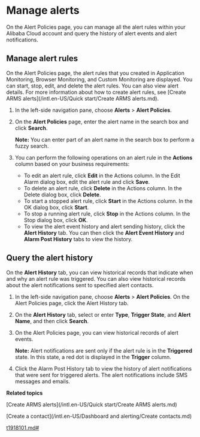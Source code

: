 # Manage alerts

On the Alert Policies page, you can manage all the alert rules within your Alibaba Cloud account and query the history of alert events and alert notifications.

## Manage alert rules

On the Alert Policies page, the alert rules that you created in Application Monitoring, Browser Monitoring, and Custom Monitoring are displayed. You can start, stop, edit, and delete the alert rules. You can also view alert details. For more information about how to create alert rules, see [Create ARMS alerts](/intl.en-US/Quick start/Create ARMS alerts.md).

1.  In the left-side navigation pane, choose **Alerts** \> **Alert Policies**.

2.  On the **Alert Policies** page, enter the alert name in the search box and click **Search**.

    **Note:** You can enter part of an alert name in the search box to perform a fuzzy search.

3.  You can perform the following operations on an alert rule in the **Actions** column based on your business requirements:

    -   To edit an alert rule, click **Edit** in the Actions column. In the Edit Alarm dialog box, edit the alert rule and click **Save**.
    -   To delete an alert rule, click **Delete** in the Actions column. In the Delete dialog box, click **Delete**.
    -   To start a stopped alert rule, click **Start** in the Actions column. In the OK dialog box, click **Start**.
    -   To stop a running alert rule, click **Stop** in the Actions column. In the Stop dialog box, click **OK**.
    -   To view the alert event history and alert sending history, click the **Alert History** tab. You can then click the **Alert Event History** and **Alarm Post History** tabs to view the history.

## Query the alert history

On the **Alert History** tab, you can view historical records that indicate when and why an alert rule was triggered. You can also view historical records about the alert notifications sent to specified alert contacts.

1.  In the left-side navigation pane, choose **Alerts** \> **Alert Policies**. On the Alert Policies page, click the Alert History tab.

2.  On the **Alert History** tab, select or enter **Type**, **Trigger State**, and **Alert Name**, and then click **Search**.

3.  On the Alert Policies page, you can view historical records of alert events.

    **Note:** Alert notifications are sent only if the alert rule is in the **Triggered** state. In this state, a red dot is displayed in the **Trigger** column.

4.  Click the Alarm Post History tab to view the history of alert notifications that were sent for triggered alerts. The alert notifications include SMS messages and emails.


**Related topics**  


[Create ARMS alerts](/intl.en-US/Quick start/Create ARMS alerts.md)

[Create a contact](/intl.en-US/Dashboard and alerting/Create contacts.md)

[t1918101.md\#]()

